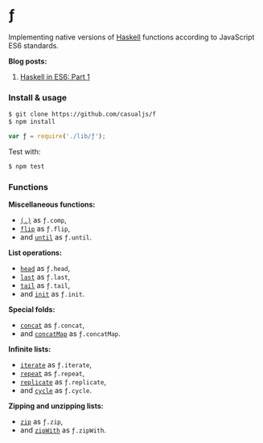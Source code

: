 # ƒ

Implementing native versions of  [Haskell](https://haskell.org) functions according to JavaScript ES6 standards.

**Blog posts:**

1. [Haskell in ES6: Part 1](http://casualjavascript.com/javascript/es6/haskell/native/implementation/2015/11/12/haskell-in-es6-part-1.html)

### Install & usage

```bash
$ git clone https://github.com/casualjs/f
$ npm install
```

```javascript
var ƒ = require('./lib/ƒ');
```

Test with:

```bash
$ npm test
```

### Functions

**Miscellaneous functions:**

* [`(.)`](http://hackage.haskell.org/package/base-4.8.1.0/docs/Prelude.html#v:.) as `ƒ.comp`,
* [`flip`](http://hackage.haskell.org/package/base-4.8.1.0/docs/Prelude.html#v:flip) as `ƒ.flip`,
* and [`until`](http://hackage.haskell.org/package/base-4.8.1.0/docs/Prelude.html#v:until) as `ƒ.until`.

**List operations:**
* [`head`](http://hackage.haskell.org/package/base-4.8.1.0/docs/Prelude.html#v:head) as `ƒ.head`,
* [`last`](http://hackage.haskell.org/package/base-4.8.1.0/docs/Prelude.html#v:last) as `ƒ.last`,
* [`tail`](http://hackage.haskell.org/package/base-4.8.1.0/docs/Prelude.html#v:tail) as `ƒ.tail`,
* and [`init`](http://hackage.haskell.org/package/base-4.8.1.0/docs/Prelude.html#v:head) as `ƒ.init`.

**Special folds:**

* [`concat`](http://hackage.haskell.org/package/base-4.8.1.0/docs/Prelude.html#v:concat) as `ƒ.concat`,
* and [`concatMap`](http://hackage.haskell.org/package/base-4.8.1.0/docs/Prelude.html#v:concatMap) as `ƒ.concatMap`.

**Infinite lists:**

* [`iterate`](http://hackage.haskell.org/package/base-4.8.1.0/docs/Prelude.html#v:iterate) as `ƒ.iterate`,
* [`repeat`](http://hackage.haskell.org/package/base-4.8.1.0/docs/Prelude.html#v:repeat) as `ƒ.repeat`,
* [`replicate`](http://hackage.haskell.org/package/base-4.8.1.0/docs/Prelude.html#v:replicate) as `ƒ.replicate`,
* and [`cycle`](http://hackage.haskell.org/package/base-4.8.1.0/docs/Prelude.html#v:cycle) as `ƒ.cycle`.

**Zipping and unzipping lists:**
* [`zip`](http://hackage.haskell.org/package/base-4.8.1.0/docs/Prelude.html#v:zip) as `ƒ.zip`,
* and [`zipWith`](http://hackage.haskell.org/package/base-4.8.1.0/docs/Prelude.html#v:zipWith) as `ƒ.zipWith`.
